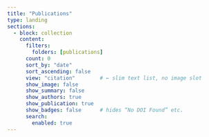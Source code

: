 ```yaml
---
title: "Publications"
type: landing
sections:
  - block: collection
    content:
      filters:
        folders: [publications]
      count: 0
      sort_by: "date"
      sort_ascending: false
      view: "citation"        # ← slim text list, no image slot
      show_image: false
      show_summary: false
      show_authors: true
      show_publication: true
      show_badges: false      # hides “No DOI Found” etc.
      search:
        enabled: true
---
```

